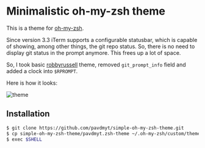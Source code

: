 Minimalistic oh-my-zsh theme
============================

This is a theme for [oh-my-zsh](https://github.com/robbyrussell/oh-my-zsh).

Since version 3.3 iTerm supports a configurable statusbar, which is capable of
showing, among other things, the git repo status. So, there is no need to
display git status in the prompt anymore. This frees up a lot of space.

So, I took basic
[robbyrussell](https://github.com/robbyrussell/oh-my-zsh/wiki/Themes#robbyrussell)
theme, removed `git_prompt_info` field and added a clock into `$RPROMPT`.

Here is how it looks:

![theme](https://raw.github.com/pavdmyt/simple-oh-my-zsh-theme/master/static/theme_in_nutshell.png)


## Installation

```bash
$ git clone https://github.com/pavdmyt/simple-oh-my-zsh-theme.git
$ cp simple-oh-my-zsh-theme/pavdmyt.zsh-theme ~/.oh-my-zsh/custom/themes/
$ exec $SHELL
```
